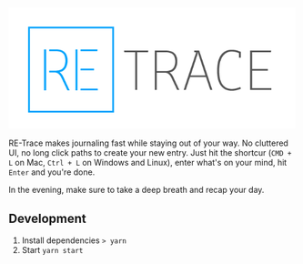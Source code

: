 ![RE-Trace](assets/logo.png)

RE-Trace makes journaling fast while staying out of your way. No cluttered UI, no long click paths to create your new entry. Just hit the shortcur (`CMD + L` on Mac, `Ctrl + L` on Windows and Linux), enter what's on your mind, hit `Enter` and you're done.

In the evening, make sure to take a deep breath and recap your day.

## Development

1. Install dependencies `> yarn`
2. Start `yarn start`
